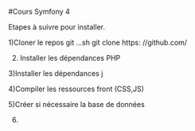 #Cours Symfony 4


Etapes à suivre pour installer.

1)Cloner le repos git
...sh
git clone https: //github.com/

2) Installer les dépendances PHP


3)Installer les dépendances j


4)Compiler les ressources front (CSS,JS)



5)Créer si nécessaire la base de données


6)

